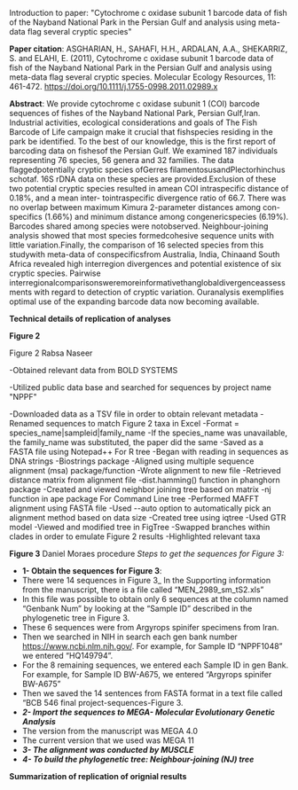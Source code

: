 

Introduction to paper: "Cytochrome c oxidase subunit 1 barcode data of fish of the Nayband National Park in the Persian Gulf and analysis using meta-data flag several cryptic species" 

**Paper citation**: ASGHARIAN, H., SAHAFI, H.H., ARDALAN, A.A., SHEKARRIZ, S. and ELAHI, E. (2011), Cytochrome c oxidase subunit 1 barcode data of fish of the Nayband National Park in the Persian Gulf and analysis using meta-data flag several cryptic species. Molecular Ecology Resources, 11: 461-472. https://doi.org/10.1111/j.1755-0998.2011.02989.x

**Abstract**: We provide cytochrome c oxidase subunit 1 (COI) barcode sequences of fishes of the Nayband National Park, Persian Gulf,Iran. Industrial activities, ecological considerations and goals of The Fish Barcode of Life campaign make it crucial that fishspecies residing in the park be identified. To the best of our knowledge, this is the first report of barcoding data on fishesof the Persian Gulf. We examined 187 individuals representing 76 species, 56 genera and 32 families. The data flaggedpotentially cryptic species ofGerres filamentosusandPlectorhinchus schotaf. 16S rDNA data on these species are provided.Exclusion of these two potential cryptic species resulted in amean COI intraspecific distance of 0.18%, and a mean inter- tointraspecific divergence ratio of 66.7. There was no overlap between maximum Kimura 2-parameter distances among con-specifics (1.66%) and minimum distance among congenericspecies (6.19%). Barcodes shared among species were notobserved. Neighbour-joining analysis showed that most species formedcohesive sequence units with little variation.Finally, the comparison of 16 selected species from this studywith meta-data of conspecificsfrom Australia, India, Chinaand South Africa revealed high interregion divergences and potential existence of six cryptic species. Pairwise interregionalcomparisonsweremoreinformativethanglobaldivergenceassessments with regard to detection of cryptic variation. Ouranalysis exemplifies optimal use of the expanding barcode data now becoming available.

**Technical details of replication of analyses**

**Figure 2**

Figure 2 Rabsa Naseer

-Obtained relevant data from BOLD SYSTEMS

-Utilized public data base and searched for sequences by project name "NPPF"
        
-Downloaded data as a TSV file in order to obtain relevant metadata
    -Renamed sequences to match Figure 2 taxa in Excel
        -Format = species_name|sampleid|family_name
            -If the species_name was unavailable, the family_name was substituted, the paper did the same
        -Saved as a FASTA file using Notepad++
    For R tree
        -Began with reading in sequences as DNA strings 
            -Biostrings package
        -Aligned using multiple sequence alignment (msa) package/function
            -Wrote alignment to new file
        -Retrieved distance matrix from alignment file
            -dist.hamming() function in phanghorn package
        -Created and viewed neighbor joining tree based on matrix
            -nj function in ape package
    For Command Line tree
        -Performed MAFFT alignment using FASTA file
            -Used --auto option to automatically pick an alignment method based on data size
        -Created tree using iqtree
            -Used GTR model
        -Viewed and modified tree in FigTree
            -Swapped branches within clades in order to emulate Figure 2 results
            -Highlighted relevant taxa

**Figure 3**
Daniel Moraes procedure
_Steps to get the sequences for Figure 3:_
- **1- Obtain the sequences for Figure 3**:
- There were 14 sequences in Figure 3_
In the Supporting information from the manuscript, there is a file called
“MEN_2989_sm_tS2.xls”
- In this file was possible to obtain only 6 sequences at the column named “Genbank
Num” by looking at the “Sample ID” described in the phylogenetic tree in Figure 3.
- These 6 sequences were from Argyrops spinifer specimens from Iran.
- Then we searched in NIH in search each gen bank number
https://www.ncbi.nlm.nih.gov/. For example, for Sample ID “NPPF1048” we entered
“HQ149794”.
- For the 8 remaining sequences, we entered each Sample ID in gen Bank. For example,
for Sample ID BW-A675, we entered “Argyrops spinifer BW-A675”
- Then we saved the 14 sentences from FASTA format in a text file called “BCB 546 final
project-sequences-Figure 3.
- **_2- Import the sequences to MEGA- Molecular Evolutionary Genetic Analysis_**
- The version from the manuscript was MEGA 4.0
- The current version that we used was MEGA 11
- **_3- The alignment was conducted by MUSCLE_**
- **_4- To build the phylogenetic tree: Neighbour-joining (NJ) tree_**

**Summarization of replication of orignial results**
